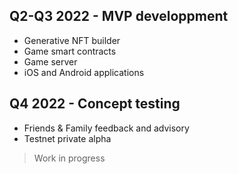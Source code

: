 
## Q2-Q3 2022 - MVP developpment
- Generative NFT builder
- Game smart contracts
- Game server
- iOS and Android applications

## Q4 2022 - Concept testing
- Friends & Family feedback and advisory
- Testnet private alpha

> Work in progress